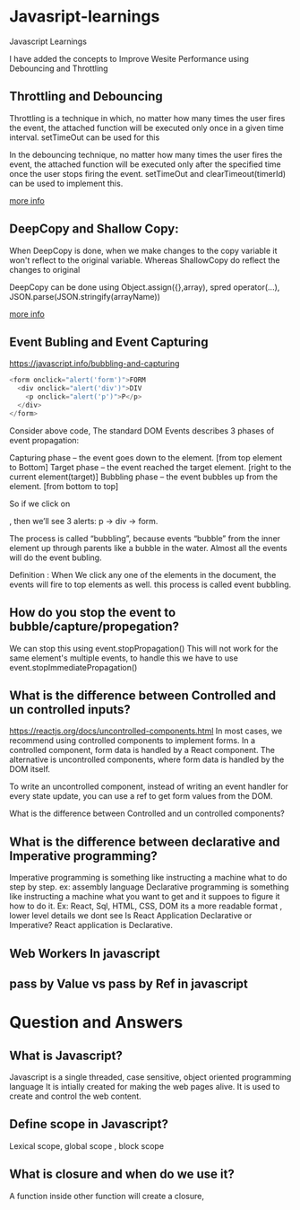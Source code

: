 # Javasript-learnings
Javascript Learnings

I have added the concepts to Improve Wesite Performance using Debouncing and Throttling

## Throttling and Debouncing
Throttling is a technique in which, no matter how many times the user fires the event, 
the attached function will be executed only once in a given time interval.
setTimeOut can be used for this

In the debouncing technique, no matter how many times the user fires the event, 
the attached function will be executed only after the specified time once the user stops firing the event.
setTimeOut and clearTimeout(timerId) can be used to implement this.

[more info](https://github.com/venk120soft/typescriptBestPracticesLearnings/blob/master/Throttling%26Debouncing)

## DeepCopy and Shallow Copy:
When DeepCopy is done, when we make changes to the copy variable it won't reflect to the original variable.
Whereas ShallowCopy do reflect the changes to original

DeepCopy can be done using Object.assign({},array), spred operator(...), JSON.parse(JSON.stringify(arrayName))

[more info](https://github.com/venk120soft/typescriptBestPracticesLearnings/blob/master/DeepVsShallowCopy)

## Event Bubling and Event Capturing
https://javascript.info/bubbling-and-capturing
```javascript
<form onclick="alert('form')">FORM
  <div onclick="alert('div')">DIV
    <p onclick="alert('p')">P</p>
  </div>
</form>
```
Consider above code,
The standard DOM Events describes 3 phases of event propagation:

Capturing phase – the event goes down to the element. [from top element to Bottom]
Target phase – the event reached the target element. [right to the current element(target)]
Bubbling phase – the event bubbles up from the element. [from bottom to top]

So if we click on <p>, then we’ll see 3 alerts: p → div → form.

The process is called “bubbling”, because events “bubble” from the inner element up through parents like a bubble in the water.
Almost all the events will do the event bubling.

Definition :
When We click any one of the elements in the document, the events will fire to top elements as well. this process is called event bubbling.

## How do you stop the event to bubble/capture/propegation?
We can stop this using event.stopPropagation()
This will not work for the same element's multiple events, to handle this we have to use event.stopImmediatePropagation()

## What is the difference between Controlled and un controlled inputs?
https://reactjs.org/docs/uncontrolled-components.html
In most cases, we recommend using controlled components to implement forms. 
In a controlled component, form data is handled by a React component. The alternative is uncontrolled components, where form data is handled by the DOM itself.

To write an uncontrolled component, instead of writing an event handler for every state update, you can use a ref to get form values from the DOM.

What is the difference between Controlled and un controlled components?

## What is the difference between declarative and Imperative programming?
Imperative programming is something like instructing a machine what to do step by step. ex: assembly language
Declarative programming is something like instructing a machine what you want to get and it suppoes to figure it how to do it.
Ex: React, Sql, HTML, CSS, DOM its a more readable format , lower level details we dont see
Is React Application Declarative or Imperative?
React application is Declarative.

## Web Workers In javascript

## pass by Value vs pass by Ref in javascript




# Question and Answers
## What is Javascript?
Javascript is a single threaded, case sensitive, object oriented programming language
It is intially created for making the web pages alive. It is used to create and control the web content.

## Define scope in Javascript?
Lexical scope, global scope , block scope

## What is closure and when do we use it?
A function inside other function will create a closure, 

